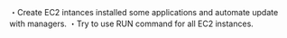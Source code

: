 ・Create EC2 intances installed some applications and automate update with managers.
・Try to use RUN command for all EC2 instances.